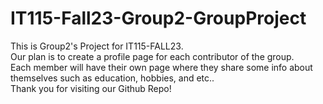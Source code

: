 # IT115-Fall23-Group2-GroupProject
This is Group2's Project for IT115-FALL23. <br> 
Our plan is to create a profile page for each contributor of the group. <br>
Each member will have their own page where they share some info about themselves such as education, hobbies, and etc..<br>
Thank you for visiting our Github Repo!

